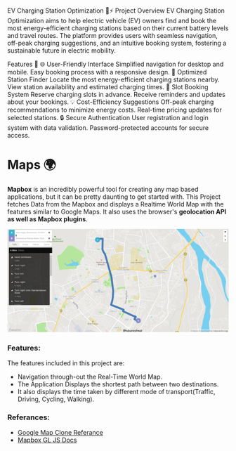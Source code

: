 EV Charging Station Optimization 🚗⚡
Project Overview
EV Charging Station Optimization aims to help electric vehicle (EV) owners find and book the most energy-efficient charging stations based on their current battery levels and travel routes. The platform provides users with seamless navigation, off-peak charging suggestions, and an intuitive booking system, fostering a sustainable future in electric mobility.

Features 🚀
🌐 User-Friendly Interface
Simplified navigation for desktop and mobile.
Easy booking process with a responsive design.
📍 Optimized Station Finder
Locate the most energy-efficient charging stations nearby.
View station availability and estimated charging times.
📅 Slot Booking System
Reserve charging slots in advance.
Receive reminders and updates about your bookings.
💡 Cost-Efficiency Suggestions
Off-peak charging recommendations to minimize energy costs.
Real-time pricing updates for selected stations.
🔒 Secure Authentication
User registration and login system with data validation.
Password-protected accounts for secure access.



# Maps 🌍


<b>Mapbox</b> is an incredibly powerful tool for creating any map based applications, but it can be pretty daunting to get started with. This Project fetches Data from the Mapbox and displays a Realtime World Map with the features similar to Google Maps. It also uses the browser's <b>geolocation API as well as Mapbox plugins</b>. 

<img src="https://github.com/Subhampreet/Google-Map-Clone/blob/main/media/header-1.png" >

### Features:

The features included in this project are:

- Navigation through-out the Real-Time World Map.
- The Application Displays the shortest path between two destinations. 
- It also displays the time taken by different mode of transport(Traffic, Driving, Cycling, Walking).

### Referances:

- [Google Map Clone Referance](https://www.youtube.com/watch?v=OySigNMXOZU)
- [Mapbox GL JS Docs](https://github.com/mapbox/mapbox-gl-js-docs)

